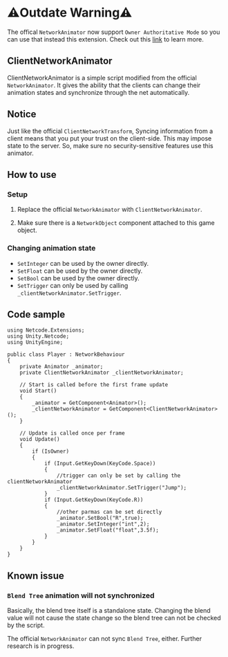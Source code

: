 # ⚠️Outdate Warning⚠️
The offical ``NetworkAnimator`` now support ``Owner Authoritative Mode`` so you can use that instead this extension.
Check out this [link](https://docs-multiplayer.unity3d.com/netcode/current/components/networkanimator#owner-authoritative-mode) to learn more.



## ClientNetworkAnimator

ClientNetworkAnimator is a simple script modified from the official ``NetworkAnimator``. It gives the ability that the clients can change their animation states and synchronize through the net automatically.

## Notice

Just like the official ``ClientNetworkTransform``, Syncing information from a client means that you put your trust on the client-side. This may impose state to the server. So, make sure no security-sensitive features use this animator.

## How to use

### Setup
1. Replace the official ``NetworkAnimator`` with `ClientNetworkAnimator`.

1. Make sure there is a ``NetworkObject`` component attached to this game object.

### Changing animation state
* ``SetInteger`` can be used by the owner directly.
* ``SetFloat`` can be used by the owner directly.
* ``SetBool`` can be used by the owner directly.
* ``SetTrigger`` can only be used by calling ``_clientNetworkAnimator.SetTrigger``.

## Code sample

```
using Netcode.Extensions;
using Unity.Netcode;
using UnityEngine;

public class Player : NetworkBehaviour
{
    private Animator _animator;
    private ClientNetworkAnimator _clientNetworkAnimator;
    
    // Start is called before the first frame update
    void Start()
    {
        _animator = GetComponent<Animator>();
        _clientNetworkAnimator = GetComponent<ClientNetworkAnimator>();
    }

    // Update is called once per frame
    void Update()
    {
        if (IsOwner)
        {
            if (Input.GetKeyDown(KeyCode.Space))
            {
                //trigger can only be set by calling the clientNetworkAnimator
                _clientNetworkAnimator.SetTrigger("Jump");
            }
            if (Input.GetKeyDown(KeyCode.R))
            {
                //other parmas can be set directly
                _animator.SetBool("R",true);
                _animator.SetInteger("int",2);
                _animator.SetFloat("float",3.5f);
            }
        }
    }
}

```



## Known issue

### ``Blend Tree`` animation will not synchronized

Basically, the blend tree itself is a standalone state. Changing the blend value will not cause the state change so the blend tree can not be checked by the script. 

The official ``NetworkAnimator`` can not sync ``Blend Tree``, either.
Further research is in progress.

